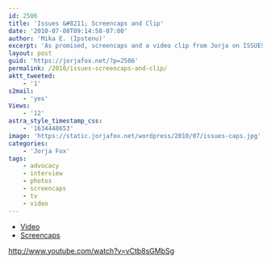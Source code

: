 ```yaml
---
id: 2506
title: 'Issues &#8211; Screencaps and Clip'
date: '2010-07-08T09:14:58-07:00'
author: 'Mika E. (Ipstenu)'
excerpt: 'As promised, screencaps and a video clip from Jorja on ISSUES.'
layout: post
guid: 'https://jorjafox.net/?p=2506'
permalink: /2010/issues-screencaps-and-clip/
aktt_tweeted:
    - '1'
s2mail:
    - 'yes'
Views:
    - '12'
astra_style_timestamp_css:
    - '1634448653'
image: 'https://static.jorjafox.net/wordpress/2010/07/issues-caps.jpg'
categories:
    - 'Jorja Fox'
tags:
    - advocacy
    - interview
    - photos
    - screencaps
    - tv
    - video
---
```


<ul>
	<li><a href="https://jorjafox.net/videos/post/issues-11-06-2010">Video</a></li>
	<li><a href="https://jorjafox.net/gallery/tv/talkshow/20100611-issues/">Screencaps</a></li>
</ul>

http://www.youtube.com/watch?v=vCtb8sGMbSg